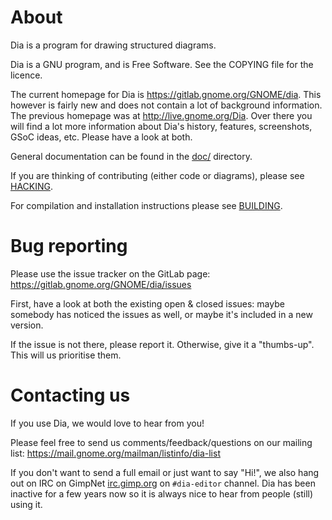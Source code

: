 # About

Dia is a program for drawing structured diagrams.

Dia is a GNU program, and is Free Software.  See the COPYING file for the licence.

The current homepage for Dia is https://gitlab.gnome.org/GNOME/dia.  This however
is fairly new and does not contain a lot of background information.  The previous
homepage was at http://live.gnome.org/Dia.  Over there you will find a lot more
information about Dia's history, features, screenshots, GSoC ideas, etc.  Please
have a look at both.

General documentation can be found in the [doc/](doc/) directory.

If you are thinking of contributing (either code or diagrams), please see
[HACKING](HACKING.md).

For compilation and installation instructions please see [BUILDING](BUILDING.md).

# Bug reporting

Please use the issue tracker on the GitLab page:
https://gitlab.gnome.org/GNOME/dia/issues

First, have a look at both the existing open & closed issues: maybe somebody has
noticed the issues as well, or maybe it's included in a new version.

If the issue is not there, please report it.  Otherwise, give it a "thumbs-up".
This will us prioritise them.

# Contacting us

If you use Dia, we would love to hear from you!

Please feel free to send us comments/feedback/questions on our mailing list:
https://mail.gnome.org/mailman/listinfo/dia-list

If you don't want to send a full email or just want to say "Hi!", we also hang
out on IRC on GimpNet [irc.gimp.org](irc://irc.gimp.org) on `#dia-editor`
channel.  Dia has been inactive for a few years now so it is always nice to hear
from people (still) using it.
